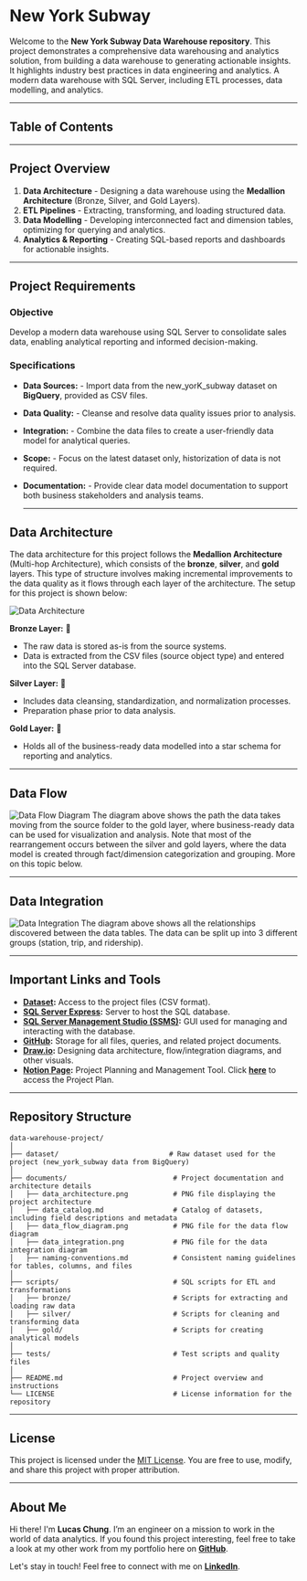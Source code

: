 # New York Subway
Welcome to the **New York Subway Data Warehouse repository**.
This project demonstrates a comprehensive data warehousing and analytics solution, from building a data warehouse to generating actionable insights. It highlights industry best practices in data engineering and analytics.
A modern data warehouse with SQL Server, including ETL processes, data modelling, and analytics.

---

## Table of Contents

---

## Project Overview
1. **Data Architecture** - Designing a data warehouse using the **Medallion Architecture** (Bronze, Silver, and Gold Layers).
2. **ETL Pipelines** - Extracting, transforming, and loading structured data.
3. **Data Modelling** - Developing interconnected fact and dimension tables, optimizing for querying and analytics.
4. **Analytics & Reporting** - Creating SQL-based reports and dashboards for actionable insights.

---

## Project Requirements

### Objective
Develop a modern data warehouse using SQL Server to consolidate sales data, enabling analytical reporting and informed decision-making.

### Specifications
- **Data Sources:** - Import data from the new_yorK_subway dataset on **BigQuery**, provided as CSV files.
- **Data Quality:** - Cleanse and resolve data quality issues prior to analysis.
- **Integration:** - Combine the data files to create a user-friendly data model for analytical queries.
- **Scope:** - Focus on the latest dataset only, historization of data is not required.
- **Documentation:** - Provide clear data model documentation to support both business stakeholders and analysis teams.

  ---

## Data Architecture
The data architecture for this project follows the **Medallion Architecture** (Multi-hop Architecture), which consists of the **bronze**, **silver**, and **gold** layers. This type of structure involves making incremental improvements to the data quality as it flows through each layer of the architecture. The setup for this project is shown below:

![Data Architecture](documents/data_architecture.png)

**Bronze Layer:** 🥉
- The raw data is stored as-is from the source systems.
- Data is extracted from the CSV files (source object type) and entered into the SQL Server database.

**Silver Layer:** 🥈
- Includes data cleansing, standardization, and normalization processes.
- Preparation phase prior to data analysis.

**Gold Layer:** 🥇
- Holds all of the business-ready data modelled into a star schema for reporting and analytics.

---

## Data Flow

![Data Flow Diagram](documents/data_flow_diagram.png)
The diagram above shows the path the data takes moving from the source folder to the gold layer, where business-ready data can be used for visualization and analysis. Note that most of the rearrangement occurs between the silver and gold layers, where the data model is created through fact/dimension categorization and grouping. More on this topic below.

---

## Data Integration

![Data Integration](documents/data_integration.png)
The diagram above shows all the relationships discovered between the data tables. The data can be split up into 3 different groups (station, trip, and ridership).

--- 

## Important Links and Tools

- **[Dataset](/dataset/):** Access to the project files (CSV format).
- **[SQL Server Express](https://www.microsoft.com/en-us/sql-server/sql-server-downloads):** Server to host the SQL database.
- **[SQL Server Management Studio (SSMS)](https://learn.microsoft.com/en-us/ssms/download-sql-server-management-studio-ssms?view=sql-server-ver16):** GUI used for managing and interacting with the database.
- **[GitHub](https://github.com/):** Storage for all files, queries, and related project documents.
- **[Draw.io](https://www.drawio.com/):** Designing data architecture, flow/integration diagrams, and other visuals.
- **[Notion Page](https://www.notion.com/):** Project Planning and Management Tool. Click **[here](https://www.notion.so/New-York-Subway-Data-Warehouse-1d547ae651ed80b1a855eca1e936898c?pvs=4)** to access the Project Plan.
 
---

## Repository Structure
```
data-warehouse-project/
│
├── dataset/                           # Raw dataset used for the project (new_york_subway data from BigQuery)
│
├── documents/                          # Project documentation and architecture details
│   ├── data_architecture.png           # PNG file displaying the project architecture
│   ├── data_catalog.md                 # Catalog of datasets, including field descriptions and metadata
│   ├── data_flow_diagram.png           # PNG file for the data flow diagram
│   ├── data_integration.png            # PNG file for the data integration diagram
│   ├── naming-conventions.md           # Consistent naming guidelines for tables, columns, and files
│
├── scripts/                            # SQL scripts for ETL and transformations
│   ├── bronze/                         # Scripts for extracting and loading raw data
│   ├── silver/                         # Scripts for cleaning and transforming data
│   ├── gold/                           # Scripts for creating analytical models
│
├── tests/                              # Test scripts and quality files
│
├── README.md                           # Project overview and instructions
└── LICENSE                             # License information for the repository
```

---

## License

This project is licensed under the [MIT License](LICENSE). You are free to use, modify, and share this project with proper attribution.

---

## About Me

Hi there! I'm **Lucas Chung**. I’m an engineer on a mission to work in the world of data analytics. If you found this project interesting, feel free to take a look at my other work from my portfolio here on **[GitHub](https://github.com/lucashlc822)**.

Let's stay in touch! Feel free to connect with me on **[LinkedIn](https://www.linkedin.com/in/lucashlc/)**.


  
